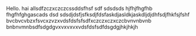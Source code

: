 Hello.
hai allsdfzczxczczcssddsfhsf
sdf
sdsdsds
hjfhjfhgfhb
fhgfhfghgascads
dsd
sdsdjdsfjsfksdjfdsfaskdjasldkjaskdljdjdhfsdjfhkfsjfshf bvcbvcvbzxfsvcxzvzxvdsfdsfsfsdfxczczxczxczcbvnvnbvnb bnbnvmnbsdfsdgdgvxvxvxvxvdsfdsfsdfdsgdgjhkjhkjh
